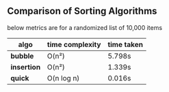 ## Comparison of Sorting Algorithms

below metrics are for a randomized list of 10,000 items

| algo | time complexity | time taken | 
|-|-|-|
| **bubble** | O(n²) | 5.798s
| **insertion**| O(n²) | 1.339s
| **quick**  | O(n log n) | 0.016s
